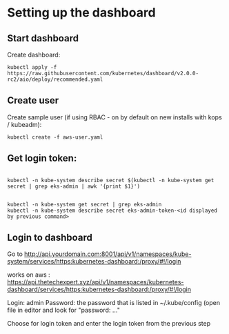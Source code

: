 # Setting up the dashboard

## Start dashboard

Create dashboard:
```
kubectl apply -f https://raw.githubusercontent.com/kubernetes/dashboard/v2.0.0-rc2/aio/deploy/recommended.yaml
```

## Create user

Create sample user (if using RBAC - on by default on new installs with kops / kubeadm):
```
kubectl create -f aws-user.yaml

```

## Get login token:
```

kubectl -n kube-system describe secret $(kubectl -n kube-system get secret | grep eks-admin | awk '{print $1}')


kubectl -n kube-system get secret | grep eks-admin
kubectl -n kube-system describe secret eks-admin-token-<id displayed by previous command>
```

## Login to dashboard
Go to http://api.yourdomain.com:8001/api/v1/namespaces/kube-system/services/https:kubernetes-dashboard:/proxy/#!/login

works on aws  :   https://api.thetechexpert.xyz/api/v1/namespaces/kubernetes-dashboard/services/https:kubernetes-dashboard:/proxy/#!/login

Login: admin
Password: the password that is listed in ~/.kube/config (open file in editor and look for "password: ..."

Choose for login token and enter the login token from the previous step
